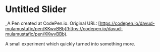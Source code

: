# Untitled Slider
 _A Pen created at CodePen.io. Original URL: [https://codepen.io/davud-mulamustafic/pen/KKwvBBb](https://codepen.io/davud-mulamustafic/pen/KKwvBBb).

 A small experiment which quickly turned into something more. 